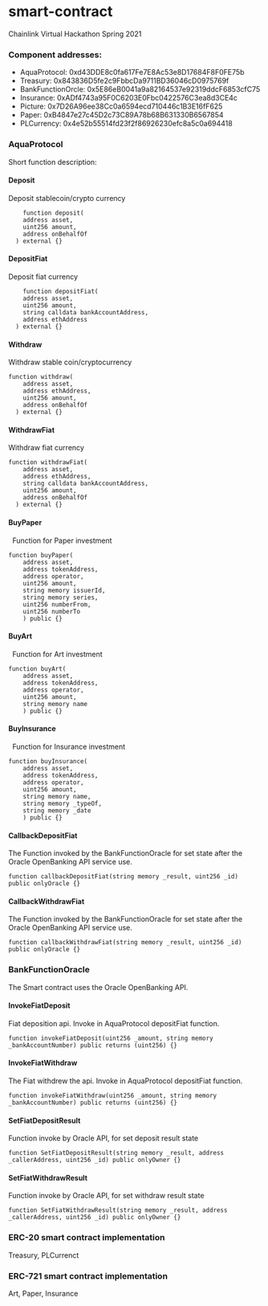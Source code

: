 # smart-contract

Chainlink Virtual Hackathon Spring 2021

### Component addresses:
* AquaProtocol: 0xd43DDE8c0fa617Fe7E8Ac53e8D17684F8F0FE75b
* Treasury: 0x843836D5fe2c9FbbcDa9711BD36046cD0975769f
* BankFunctionOrcle: 0x5E86eB0041a9a82164537e92319ddcF6853cfC75
* Insurance: 0xADf4743a95F0C6203E0Fbc0422576C3ea8d3CE4c
* Picture: 0x7D26A96ee38Cc0a6594ecd710446c1B3E16fF625
* Paper: 0xB4847e27c45D2c73C89A78b68B631330B6567854
* PLCurrency: 0x4e52b55514fd23f2f86926230efc8a5c0a694418

### AquaProtocol
Short function description:

#### Deposit
Deposit stablecoin/crypto currency
```solidity
    function deposit(
    address asset,
    uint256 amount,
    address onBehalfOf
  ) external {}
```
#### DepositFiat
Deposit fiat currency
```solidity
    function depositFiat(
    address asset,
    uint256 amount,
    string calldata bankAccountAddress,
    address ethAddress
  ) external {}
```

#### Withdraw
Withdraw stable coin/cryptocurrency

```solidity
function withdraw(
    address asset,
    address ethAddress,
    uint256 amount,
    address onBehalfOf
  ) external {}
```

#### WithdrawFiat
Withdraw fiat currency
```solidity
function withdrawFiat(
    address asset,
    address ethAddress,
    string calldata bankAccountAddress,
    uint256 amount,
    address onBehalfOf
  ) external {}
```
#### BuyPaper
  Function for Paper investment
```solidity
function buyPaper(
    address asset,
    address tokenAddress,
    address operator,
    uint256 amount,
    string memory issuerId,
    string memory series,
    uint256 numberFrom,
    uint256 numberTo
    ) public {}
```
#### BuyArt
  Function for Art investment
```solidity
function buyArt(
    address asset,
    address tokenAddress,
    address operator,
    uint256 amount,
    string memory name
    ) public {}
```
#### BuyInsurance
  Function for Insurance investment
```solidit
function buyInsurance(
    address asset,
    address tokenAddress,
    address operator,
    uint256 amount,
    string memory name,
    string memory _typeOf,
    string memory _date
    ) public {}
```

#### CallbackDepositFiat
The Function invoked by the BankFunctionOracle for set state after the Oracle OpenBanking API service use.
```solidity
function callbackDepositFiat(string memory _result, uint256 _id) public onlyOracle {}
```
#### CallbackWithdrawFiat
The Function invoked by the BankFunctionOracle for set state after the Oracle OpenBanking API service use.
```solidity
function callbackWithdrawFiat(string memory _result, uint256 _id) public onlyOracle {}
```

### BankFunctionOracle
The Smart contract uses the Oracle OpenBanking API.

#### InvokeFiatDeposit
Fiat deposition api. Invoke in AquaProtocol depositFiat function.
```solidity
function invokeFiatDeposit(uint256 _amount, string memory _bankAccountNumber) public returns (uint256) {}
```
#### InvokeFiatWithdraw
The Fiat withdrew the api. Invoke in AquaProtocol depositFiat function.
```solidity
function invokeFiatWithdraw(uint256 _amount, string memory _bankAccountNumber) public returns (uint256) {}
```
#### SetFiatDepositResult
Function invoke by Oracle API, for set deposit result state
```solidity
function SetFiatDepositResult(string memory _result, address _callerAddress, uint256 _id) public onlyOwner {}
```

#### SetFiatWithdrawResult
Function invoke by Oracle API, for set withdraw result state
```solidity
function SetFiatWithdrawResult(string memory _result, address _callerAddress, uint256 _id) public onlyOwner {}
```

### ERC-20 smart contract implementation
Treasury, PLCurrenct


### ERC-721 smart contract implementation
Art, Paper, Insurance
